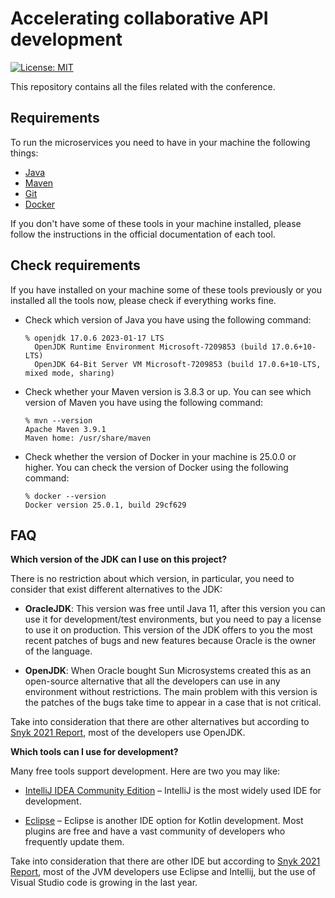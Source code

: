 # Accelerating collaborative API development

[![License: MIT](https://img.shields.io/badge/License-MIT-yellow.svg)](https://opensource.org/licenses/MIT)

This repository contains all the files related with the conference.

## Requirements

To run the microservices you need to have in your machine the following things:
- [Java](https://www.oracle.com/ar/java/technologies/downloads/#java17)
- [Maven](https://maven.apache.org/)
- [Git](https://git-scm.com/)
- [Docker](https://www.docker.com/)

If you don't have some of these tools in your machine installed, please follow the instructions in the official documentation of each tool.

## Check requirements

If you have installed on your machine some of these tools previously or you installed all the tools now, please check if everything works fine.
- Check which version of Java you have using the following command:
   ````
   % openjdk 17.0.6 2023-01-17 LTS
     OpenJDK Runtime Environment Microsoft-7209853 (build 17.0.6+10-LTS)
     OpenJDK 64-Bit Server VM Microsoft-7209853 (build 17.0.6+10-LTS, mixed mode, sharing)
   ````
- Check whether your Maven version is 3.8.3 or up. You can see which version of Maven you have using the following command:
   ````
   % mvn --version
   Apache Maven 3.9.1
   Maven home: /usr/share/maven
   ````
- Check whether the version of Docker in your machine is 25.0.0 or higher. You can check the version of Docker using the following command:

   ````
   % docker --version
   Docker version 25.0.1, build 29cf629
   ````
  

## FAQ

**Which version of the JDK can I use on this project?**

There is no restriction about which version, in particular, you need to consider that exist different alternatives to the JDK:
* **OracleJDK**: This version was free until Java 11, after this version you can use it for development/test environments, but you need to pay a license to use it on production. This version of the JDK offers to you the most recent patches of bugs and new features because Oracle is the owner of the language.


* **OpenJDK**: When Oracle bought Sun Microsystems created this as an open-source alternative that all the developers can use in any environment without restrictions. The main problem with this version is the patches of the bugs take time to appear in a case that is not critical.


Take into consideration that there are other alternatives but according to [Snyk 2021 Report](https://res.cloudinary.com/snyk/image/upload/v1623860216/reports/jvm-ecosystem-report-2021.pdf), most of the developers use OpenJDK.


**Which tools can I use for development?**

Many free tools support development. Here are two you may like:
- [IntelliJ IDEA Community Edition](https://www.jetbrains.com/idea/) – IntelliJ is the most widely used IDE for  development.


- [Eclipse](https://www.eclipse.org/downloads/) – Eclipse is another IDE option for Kotlin development. Most plugins are free and have a vast community of developers who frequently update them.

Take into consideration that there are other IDE but according to [Snyk 2021 Report](https://res.cloudinary.com/snyk/image/upload/v1623860216/reports/jvm-ecosystem-report-2021.pdf), most of the JVM developers use Eclipse and Intellij, but the use of Visual Studio code is growing in the last year.


